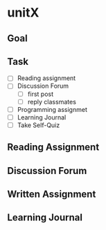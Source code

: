 # unitX

## Goal

## Task

- [ ] Reading assignment
- [ ] Discussion Forum
  - [ ] first post
  - [ ] reply classmates
- [ ] Programming assignmet
- [ ] Learning Journal
- [ ] Take Self-Quiz

## Reading Assignment

## Discussion Forum

## Written Assignment

## Learning Journal
